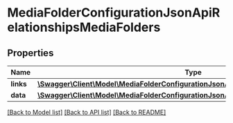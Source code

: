 # MediaFolderConfigurationJsonApiRelationshipsMediaFolders

## Properties
Name | Type | Description | Notes
------------ | ------------- | ------------- | -------------
**links** | [**\Swagger\Client\Model\MediaFolderConfigurationJsonApiRelationshipsMediaFoldersLinks**](MediaFolderConfigurationJsonApiRelationshipsMediaFoldersLinks.md) |  | [optional] 
**data** | [**\Swagger\Client\Model\MediaFolderConfigurationJsonApiRelationshipsMediaFoldersData[]**](MediaFolderConfigurationJsonApiRelationshipsMediaFoldersData.md) |  | [optional] 

[[Back to Model list]](../../README.md#documentation-for-models) [[Back to API list]](../../README.md#documentation-for-api-endpoints) [[Back to README]](../../README.md)

